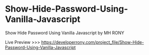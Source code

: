 # Show-Hide-Password-Using-Vanilla-Javascript
Show Hide Password Using Vanilla Javascript by MH RONY


Live Preview >>> https://developerrony.com/project_file/Show-Hide-Password-Using-Vanilla-Javascript



